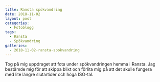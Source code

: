 ```yaml
---
title: Ransta spökvandring
date: 2018-11-02
layout: post
categories:
  - Fotoblogg
tags:
  - Ransta
  - Spökvandring
galleries:
  - 2018-11-02-ransta-spokvandring
---
```


Tog på mig uppdraget att fota under spökvandringen hemma i Ransta. Jag bestämde mig för att skippa blixt och förlita mig på att det skulle fungera med lite längre slutartider och höga ISO-tal.
